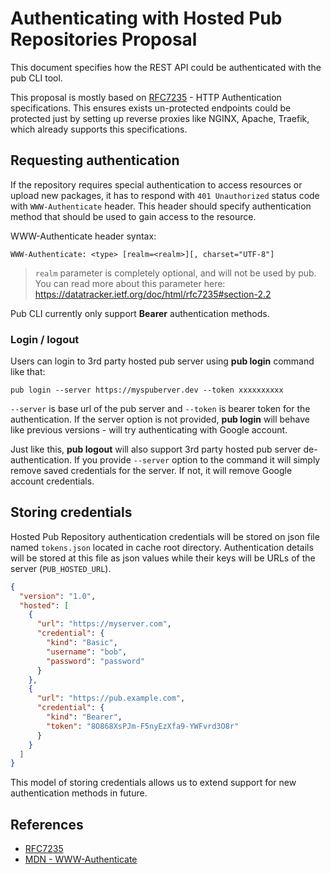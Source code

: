 Authenticating with Hosted Pub Repositories Proposal
====================================================

This document specifies how the REST API could be authenticated with the pub CLI
tool.

This proposal is mostly based on
[RFC7235](https://datatracker.ietf.org/doc/html/rfc7235) - HTTP Authentication
specifications. This ensures exists un-protected endpoints could be protected
just by setting up reverse proxies like NGINX, Apache, Traefik, which already
supports this specifications.

## Requesting authentication

If the repository requires special authentication to access resources or upload
new packages, it has to respond with `401 Unauthorized` status code with
`WWW-Authenticate` header. This header should specify authentication method that
should be used to gain access to the resource.

WWW-Authenticate header syntax:

```plain
WWW-Authenticate: <type> [realm=<realm>][, charset="UTF-8"]
```

> `realm` parameter is completely optional, and will not be used by pub.
> You can read more about this parameter here:
> https://datatracker.ietf.org/doc/html/rfc7235#section-2.2

Pub CLI currently only support **Bearer** authentication methods.

### Login / logout

Users can login to 3rd party hosted pub server using **pub login** command like
that:

```plain
pub login --server https://myspuberver.dev --token xxxxxxxxxx
```

`--server` is base url of the pub server and `--token` is bearer token for the
authentication. If the server option is not provided, **pub login** will behave
like previous versions - will try authenticating with Google account.

Just like this, **pub logout** will also support 3rd party hosted pub server
de-authentication. If you provide `--server` option to the command it will
simply remove saved credentials for the server. If not, it will remove Google
account credentials.

## Storing credentials

Hosted Pub Repository authentication credentials will be stored on json file
named `tokens.json` located in cache root directory. Authentication details will
be stored at this file as json values while their keys will be URLs of the
server (`PUB_HOSTED_URL`).

```json
{
  "version": "1.0",
  "hosted": [
    {
      "url": "https://myserver.com",
      "credential": {
        "kind": "Basic",
        "username": "bob",
        "password": "password"
      }
    },
    {
      "url": "https://pub.example.com",
      "credential": {
        "kind": "Bearer",
        "token": "8O868XsPJm-F5nyEzXfa9-YWFvrd3O8r"
      }
    }
  ]
}
```

This model of storing credentials allows us to extend support for new
authentication methods in future.

## References

- [RFC7235](https://datatracker.ietf.org/doc/html/rfc7235)
- [MDN - WWW-Authenticate](https://developer.mozilla.org/en-US/docs/Web/HTTP/Headers/WWW-Authenticate)
